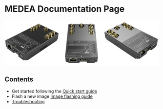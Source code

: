 # MEDEA Documentation Page

<img src="/images/device.png"/>

## Contents

* Get started following the [Quick start guide](quick_start_guide.md)
* Flash a new image [Image flashing guide](flash_image_guide.md)
* [Troubleshooting](troubleshooting.md)